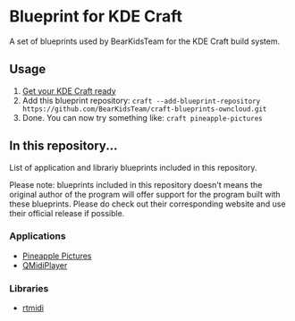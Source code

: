 # Blueprint for KDE Craft

A set of blueprints used by BearKidsTeam for the KDE Craft build system.

## Usage

1. [Get your KDE Craft ready](https://community.kde.org/Craft#Setting_up_Craft)
2. Add this blueprint repository: `craft --add-blueprint-repository https://github.com/BearKidsTeam/craft-blueprints-owncloud.git`
3. Done. You can now try something like: `craft pineapple-pictures`

## In this repository...

List of application and librariy blueprints included in this repository.

Please note: blueprints included in this repository doesn't means the original author of the program will offer support for the program built with these blueprints. Please do check out their corresponding website and use their official release if possible.

### Applications

- [Pineapple Pictures](https://github.com/BLumia/pineapple-pictures)
- [QMidiPlayer](https://github.com/chirs241097/QMidiPlayer/)

### Libraries

- [rtmidi](https://github.com/thestk/rtmidi/)
